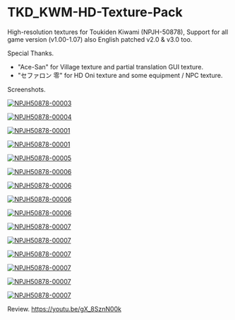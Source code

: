 # TKD_KWM-HD-Texture-Pack
High-resolution textures for Toukiden Kiwami (NPJH-50878), Support for all game version (v1.00-1.07) also English patched v2.0 & v3.0 too.

Special Thanks.

- "Ace-San" for Village texture and partial translation GUI texture.
- "セファロン 零" for HD Oni texture and some equipment / NPC texture.

Screenshots.

<a href="https://ibb.co/j86hGxt"><img src="https://i.ibb.co/mRDJtYp/NPJH50878-00003.jpg" alt="NPJH50878-00003" border="0"></a>

<a href="https://ibb.co/YfkW1Z2"><img src="https://i.ibb.co/gtT7fVy/NPJH50878-00004.jpg" alt="NPJH50878-00004" border="0"></a>

<a href="https://ibb.co/QmzFGQp"><img src="https://i.ibb.co/9Yz9jgc/NPJH50878-00001.jpg" alt="NPJH50878-00001" border="0"></a>

<a href="https://ibb.co/x70y24h"><img src="https://i.ibb.co/LZWM0GS/NPJH50878-00002.jpg" alt="NPJH50878-00001" border="0"></a>

<a href="https://ibb.co/PDbYFY2"><img src="https://i.ibb.co/GH1JnJZ/NPJH50878-00005.jpg" alt="NPJH50878-00005" border="0"></a>

<a href="https://ibb.co/2Y5wGtK"><img src="https://i.ibb.co/YTb6Hkj/NPJH50878-00006.jpg" alt="NPJH50878-00006" border="0"></a>

<a href="https://ibb.co/ZcgSbFc"><img src="https://i.ibb.co/RQ6NJsQ/NPJH50878-00001.jpgg" alt="NPJH50878-00006" border="0"></a>

<a href="https://ibb.co/S05n84w"><img src="https://i.ibb.co/Y8PkMFB/NPJH50878-00007.jpg" alt="NPJH50878-00006" border="0"></a>

<a href="https://ibb.co/JqKXxSN"><img src="https://i.ibb.co/gd3svcG/NPJH50878-00036.jpg" alt="NPJH50878-00006" border="0"></a>

<a href="https://ibb.co/G77y3c1"><img src="https://i.ibb.co/xhhW8Jc/NPJH50878-00007.jpg" alt="NPJH50878-00007" border="0"></a>

<a href="https://ibb.co/XWL0zjn"><img src="https://i.ibb.co/WH58cGr/NPJH50878-00012.jpg" alt="NPJH50878-00007" border="0"></a>

<a href="https://ibb.co/bL18gwH"><img src="https://i.ibb.co/4MW5Zvs/NPJH50878-00039.jpg" alt="NPJH50878-00007" border="0"></a>

<a href="https://ibb.co/ZLb6Cmz"><img src="https://i.ibb.co/h7TRvfF/NPJH50878-00024.jpg" alt="NPJH50878-00007" border="0"></a>

<a href="https://ibb.co/5Gy5x8x"><img src="https://i.ibb.co/n6vD8c8/NPJH50878-00028.jpg" alt="NPJH50878-00007" border="0"></a>

<a href="https://ibb.co/mJfJ2gt"><img src="https://i.ibb.co/1ZFZPjK/NPJH50878-00030.jpg" alt="NPJH50878-00007" border="0"></a>

Review.
https://youtu.be/gX_8SznN00k

